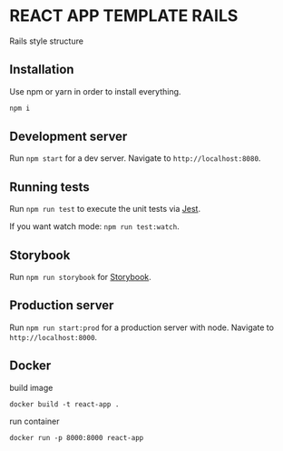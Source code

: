 # REACT APP TEMPLATE RAILS

Rails style structure

## Installation

Use npm or yarn in order to install everything.

```bash
npm i
```

## Development server

Run `npm start` for a dev server. Navigate to `http://localhost:8080`.

## Running tests

Run `npm run test` to execute the unit tests via [Jest](https://jestjs.io/docs/en/getting-started).

If you want watch mode: `npm run test:watch`.

## Storybook

Run `npm run storybook` for [Storybook](https://storybook.js.org/docs/react/get-started/introduction).

## Production server

Run `npm run start:prod` for a production server with node. Navigate to `http://localhost:8000`.

## Docker

build image
```docker
docker build -t react-app .
```

run container
```
docker run -p 8000:8000 react-app
```
